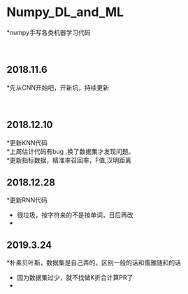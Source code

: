 # Numpy_DL_and_ML
*numpy手写各类机器学习代码<br>
<br>
<br>
## 2018.11.6<br>
*先从CNN开始吧，开新坑，持续更新<br>
<br>
<br>
## 2018.12.10<br>
*更新KNN代码<br>
*上周估计代码有bug ,换了数据集才发现问题。<br>
*更新指标数据，精准率召回率，F值,汉明距离
## 2018.12.28<br>
*更新RNN代码<br>
* 很垃圾，按字符来的不是按单词，日后再改<br>
*
## 2019.3.24<br>
*朴素贝叶斯，数据集是自己弄的，区别一般的话和儒雅随和的话<br>
* 因为数据集过少，就不找做K折合计算PR了<br>
*

